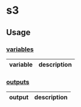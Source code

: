# s3

## Usage

### [variables](./variables.tf)

| variable | description |
| -------- | ----------- |

### [outputs](./outputs.tf)

| output | description |
| ------ | ----------- |
